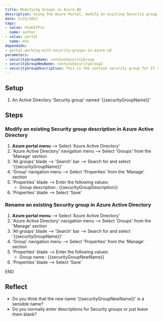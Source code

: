 ```yaml
---
title: Modifying Groups in Azure AD
description: Using the Azure Portal, modify an existing Security group in Azure Active Directory and update its description
date: 5/25/2022
tags:
- value: UtahITPro
  name: author
- value: portal
  name: env
dependsOn:
- portal-working-with-security-groups-in-azure-ad
parameters:
- securityGroupName: contosoSecurityGroup
- securityGroupNewName: contosoSecurityGroup2
- securityGroupDescription: This is the contoso security group for IT staff
---
```


## Setup

1. An Active Directory 'Security group' named '{{securityGroupName}}'

## Steps

### Modify an existing Security group description in Azure Active Directory

1. **Azure portal menu** --> Select 'Azure Active Directory'
2. 'Azure Active Directory' navigation menu --> Select 'Groups' from the 'Manage' section
3. 'All groups' blade --> 'Search' bar --> Search for and select '{{securityGroupName}}'
4. 'Group' navigation menu --> Select 'Properties' from the 'Manage' section
5. 'Properties' blade --> Enter the following values:
   - Group description : {{securityGroupDescription}}
6. 'Properties' blade --> Select 'Save'

### Rename an existing Security group in Azure Active Directory

1. **Azure portal menu** --> Select 'Azure Active Directory'
2. 'Azure Active Directory' navigation menu --> Select 'Groups' from the 'Manage' section
3. 'All groups' blade --> 'Search' bar --> Search for and select '{{securityGroupName}}'
4. 'Group' navigation menu --> Select 'Properties' from the 'Manage' section
5. 'Properties' blade --> Enter the following values:
   - Group name : {{securityGroupNewName}}
6. 'Properties' blade --> Select 'Save'

END

## Reflect

- Do you think that the new name '{{securityGroupNewName}}' is a sensible name?
- Do you normally enter descriptions for Security groups or just leave them blank?
